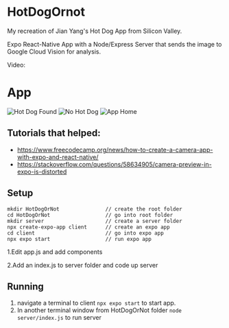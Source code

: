 # HotDogOrnot
My recreation of Jian Yang's Hot Dog App from Silicon Valley.

 Expo React-Native App with a Node/Express Server that sends the image to Google Cloud Vision for analysis.

 Video: 

# App
![Hot Dog Found](App_Dog.png)
![No Hot Dog](App_NotDog.png)
![App Home](App_Home.png)

Tutorials that helped:
- 
- https://www.freecodecamp.org/news/how-to-create-a-camera-app-with-expo-and-react-native/ 
- https://stackoverflow.com/questions/58634905/camera-preview-in-expo-is-distorted



## Setup
```
mkdir HotDogOrNot               // create the root folder
cd HotDogOrNot                  // go into root folder
mkdir server                    // create a server folder
npx create-expo-app client      // create an expo app
cd client                       // go into expo app
npx expo start                  // run expo app
```

1.Edit app.js and add components

2.Add an index.js to server folder and code up server

## Running
1. navigate a terminal to client `npx expo start` to start app.
2. In another terminal window from HotDogOrNot folder `node server/index.js` to run server
